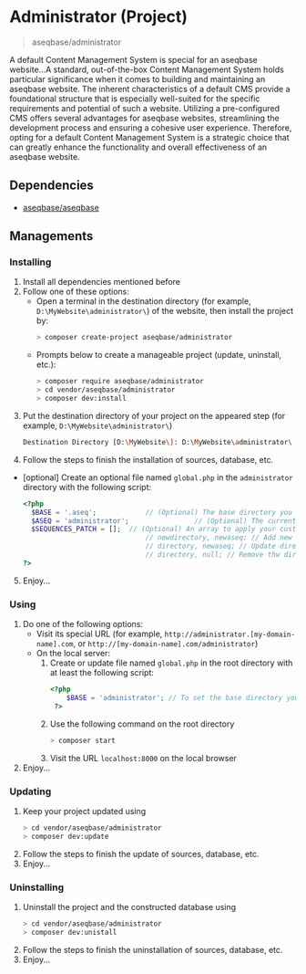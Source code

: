 # Administrator (Project)
> aseqbase/administrator

A default Content Management System is special for an aseqbase website...A standard, out-of-the-box Content Management System holds particular significance when it comes to building and maintaining an aseqbase website. The inherent characteristics of a default CMS provide a foundational structure that is especially well-suited for the specific requirements and potential of such a website. Utilizing a pre-configured CMS offers several advantages for aseqbase websites, streamlining the development process and ensuring a cohesive user experience. Therefore, opting for a default Content Management System is a strategic choice that can greatly enhance the functionality and overall effectiveness of an aseqbase website.

## Dependencies
* <a href="http://github.com//aseqbase/aseqbase">aseqbase/aseqbase</a>
<h2>Managements</h2>
<h3>Installing</h3>

  1. Install all dependencies mentioned before
  2. Follow one of these options:
		* Open a terminal in the destination directory (for example, `D:\MyWebsite\administrator\`) of the website, then install the project by:
			``` bash
			> composer create-project aseqbase/administrator
			```
		* Prompts below to create a manageable project (update, uninstall, etc.):
			``` bash
			> composer require aseqbase/administrator
			> cd vendor/aseqbase/administrator
			> composer dev:install
			```
  3. Put the destination directory of your project on the appeared step (for example, `D:\MyWebsite\administrator\`)
		``` bash
		Destination Directory [D:\MyWebsite\]: D:\MyWebsite\administrator\
		```
  4. Follow the steps to finish the installation of sources, database, etc.
  * [optional] Create an optional file named `global.php` in the `administrator` directory with the following script:
	  ``` php
	  <?php
		$BASE = '.aseq'; 			// (Optional) The base directory you want to inherit all properties except what you changed
		$ASEQ = 'administrator'; 				// (Optional) The current subdomain sequence, or leave null if this file is in the root directory
		$SEQUENCES_PATCH = [];	// (Optional) An array to apply your custom changes in \_::$Sequences
									// newdirectory, newaseq; // Add new directory to the \_::$Sequences
									// directory, newaseq; // Update directory in the \_::$Sequences
									// directory, null; // Remove thw directory from the \_::$Sequences
	  ?>
	  ```
  5. Enjoy...
<h3>Using</h3>

  1. Do one of the following options:
	  	* Visit its special URL (for example, `http://administrator.[my-domain-name].com`, or `http://[my-domain-name].com/administrator`)
		* On the local server:
			1. Create or update file named `global.php` in the root directory with at least the following script:
	  			``` php
	  			<?php
					$BASE = 'administrator'; // To set the base directory you want to see at the root of `localhost`
	 			 ?>
	  			```
			2. Use the following command on the root directory
				``` bash
				> composer start
		  		```
		  	3. Visit the URL `localhost:8000` on the local browser
  2. Enjoy...

<h3>Updating</h3>

  1. Keep your project updated using
		``` bash
  		> cd vendor/aseqbase/administrator
		> composer dev:update
		```
  2. Follow the steps to finish the update of sources, database, etc.
  3. Enjoy...

<h3>Uninstalling</h3>

  1. Uninstall the project and the constructed database using
		``` bash
  		> cd vendor/aseqbase/administrator
		> composer dev:unistall
		```
  2. Follow the steps to finish the uninstallation of sources, database, etc.
  3. Enjoy...